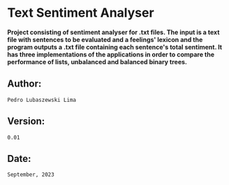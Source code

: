 # Text Sentiment Analyser
**Project consisting of sentiment analyser for .txt files. The input is a text file with sentences to be evaluated and a feelings' lexicon and the program outputs a .txt file containing each sentence's total sentiment. It has three implementations of the applications in order to compare the performance of lists, unbalanced and balanced binary trees.**

## Author:

```
Pedro Lubaszewski Lima
```

## Version:

```
0.01
```

## Date:

```
September, 2023
```
